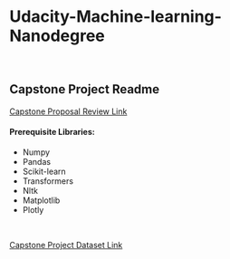# Udacity-Machine-learning-Nanodegree
<br>
<H2> Capstone Project Readme </H1>

[Capstone Proposal Review Link](https://review.udacity.com/#!/reviews/2530506) 

<H4> Prerequisite Libraries: </H4>

* Numpy
* Pandas
* Scikit-learn
* Transformers
* Nltk
* Matplotlib
* Plotly
<br>

[Capstone Project Dataset Link](https://www.kaggle.com/c/google-quest-challenge/data) 

